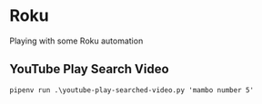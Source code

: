 # Roku

Playing with some Roku automation

## YouTube Play Search Video

```
pipenv run .\youtube-play-searched-video.py 'mambo number 5'
```